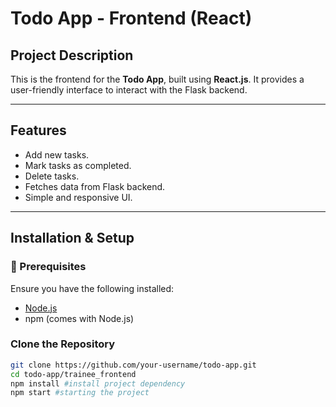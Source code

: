 # Todo App - Frontend (React)

## Project Description
This is the frontend for the **Todo App**, built using **React.js**. It provides a user-friendly interface to interact with the Flask backend.

---

## Features
- Add new tasks.
- Mark tasks as completed.
-  Delete tasks.
- Fetches data from Flask backend.
- Simple and responsive UI.

---

## Installation & Setup

### 🔹 Prerequisites
Ensure you have the following installed:
- [Node.js](https://nodejs.org/)
- npm (comes with Node.js)

###  Clone the Repository
```bash
git clone https://github.com/your-username/todo-app.git
cd todo-app/trainee_frontend
npm install #install project dependency
npm start #starting the project
 
